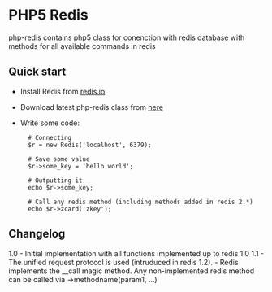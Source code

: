 PHP5 Redis
==========
php-redis contains php5 class for conenction with redis database with methods for all available commands in redis

Quick start
-----------
* Install Redis from [redis.io](http://redis.io/download "Redis")
* Download latest php-redis class from [here](https://github.com/sash/php-redis/archives/master)
* Write some code:

		# Connecting
		$r = new Redis('localhost', 6379);
		
		# Save some value
		$r->some_key = 'hello world';
		
		# Outputting it
		echo $r->some_key;
		
		# Call any redis method (including methods added in redis 2.*)
		echo $r->zcard('zkey');
		
Changelog
---------
1.0 - Initial implementation with all functions implemented up to redis 1.0
1.1 - The unified request protocol is used (intruduced in redis 1.2). 
		-	Redis implements the __call magic method. Any non-implemented redis method can be called via ->methodname(param1, ...)